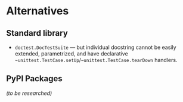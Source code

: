# Alternatives

## Standard library

* `doctest.DocTestSuite` — but individual docstring cannot be easily extended, parametrized, and have declarative `~unittest.TestCase.setUp`/`~unittest.TestCase.tearDown` handlers.

## PyPI Packages

_(to be researched)_

